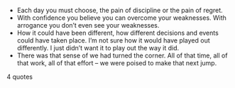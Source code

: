  - Each day you must choose, the pain of discipline or the pain of regret.
 - With confidence you believe you can overcome your weaknesses. With arrogance you don’t even see your weaknesses.
 - How it could have been different, how different decisions and events could have taken place. I’m not sure how it would have played out differently. I just didn’t want it to play out the way it did.
 - There was that sense of we had turned the corner. All of that time, all of that work, all of that effort – we were poised to make that next jump.

4 quotes